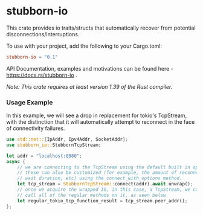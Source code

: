 stubborn-io
===========

This crate provides io traits/structs that automatically recover from potential disconnections/interruptions.

To use with your project, add the following to your Cargo.toml:

```toml
stubborn-io = "0.1"
```

API Documentation, examples and motivations can be found here -
https://docs.rs/stubborn-io .

*Note: This crate requires at least version 1.39 of the Rust compiler.*


### Usage Example

In this example, we will see a drop in replacement for tokio's TcpStream, with the
distinction that it will automatically attempt to reconnect in the face of connectivity failures.

```rust
use std::net::{IpAddr, Ipv4Addr, SocketAddr};
use stubborn_io::StubbornTcpStream;

let addr = "localhost:8080";
async {
    // we are connecting to the TcpStream using the default built in options.
    // these can also be customized (for example, the amount of reconnect attempts,
    // wait duration, etc) using the connect_with_options method.
    let tcp_stream = StubbornTcpStream::connect(addr).await.unwrap();
    // once we acquire the wrapped IO, in this case, a TcpStream, we can
    // call all of the regular methods on it, as seen below
    let regular_tokio_tcp_function_result = tcp_stream.peer_addr();
};
```

